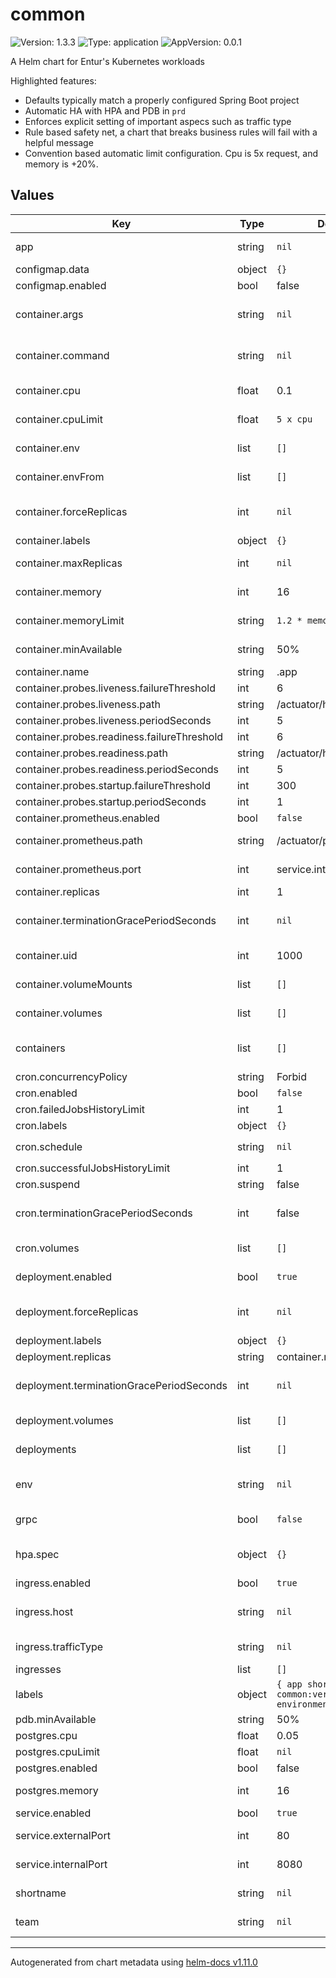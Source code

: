 # common

![Version: 1.3.3](https://img.shields.io/badge/Version-1.3.3-informational?style=flat-square) ![Type: application](https://img.shields.io/badge/Type-application-informational?style=flat-square) ![AppVersion: 0.0.1](https://img.shields.io/badge/AppVersion-0.0.1-informational?style=flat-square)

A Helm chart for Entur's Kubernetes workloads

Highlighted features:

* Defaults typically match a properly configured Spring Boot project
* Automatic HA with HPA and PDB in `prd`
* Enforces explicit setting of important aspecs such as traffic type
* Rule based safety net, a chart that breaks business rules will fail with a helpful message
* Convention based automatic limit configuration. Cpu is 5x request, and memory is +20%.

## Values

| Key | Type | Default | Description |
|-----|------|---------|-------------|
| app | string | `nil` | Application name, typically on the form `the-application` |
| configmap.data | object | `{}` | Set data for configmap |
| configmap.enabled | bool | false | Enable or disable the configmap |
| container.args | string | `nil` | Add arguments that will be passed to the command. Accepts Kubernetes syntax. |
| container.command | string | `nil` | Add command that will run in the pod. Accepts Kubernetes syntax. |
| container.cpu | float | 0.1 | Set CPU without any unit. 100m is 0.1 |
| container.cpuLimit | float | `5 x cpu` | Set CPU limit without any unit. 100m is 0.1 |
| container.env | list | `[]` | Specify `env` entries for your container |
| container.envFrom | list | `[]` | Attach secrets and configmaps to your `env` |
| container.forceReplicas | int | `nil` | Force replicas disables autoscaling, if set to 1 it will use Recreate strategy |
| container.labels | object | `{}` | Add labels to your pods |
| container.maxReplicas | int | `nil` | Set the maxReplicas for your HPA |
| container.memory | int | 16 | Set memory without any unit, `Mi` is inferred |
| container.memoryLimit | string | `1.2 * memory` | Set memory limit without any unit, `Mi` is inferred |
| container.minAvailable | string | 50% | Set the minimal available replicas, used by PDB |
| container.name | string | .app | Name of container |
| container.probes.liveness.failureThreshold | int | 6 | Set the failure threshold |
| container.probes.liveness.path | string | /actuator/health/liveness | Set the path for liveness probe |
| container.probes.liveness.periodSeconds | int | 5 | Set the period of checking |
| container.probes.readiness.failureThreshold | int | 6 | Set the failure threshold |
| container.probes.readiness.path | string | /actuator/health/liveness | Set the path for liveness probe |
| container.probes.readiness.periodSeconds | int | 5 | Set the period of checking |
| container.probes.startup.failureThreshold | int | 300 | Set the failure threshold |
| container.probes.startup.periodSeconds | int | 1 | Set the period of checking |
| container.prometheus.enabled | bool | `false` | Enable or disable Prometheus |
| container.prometheus.path | string | /actuator/prometheus | Set the path for scraping metrics |
| container.prometheus.port | int | service.internalPort | Set the port for prometheus scraping |
| container.replicas | int | 1 | Set the target replica count |
| container.terminationGracePeriodSeconds | int | `nil` | Override pod terminationGracePeriodSeconds (default 30s). |
| container.uid | int | 1000 | Set the uid that your user runs with |
| container.volumeMounts | list | `[]` | Configure volume mounts, accepts kubernetes syntax |
| container.volumes | list | `[]` | Configure volume, accepts kubernetes syntax |
| containers | list | `[]` | Takes a list of `container` entries, you must add a `name` field for each entry |
| cron.concurrencyPolicy | string | Forbid | Concurrency policy |
| cron.enabled | bool | `false` | Enable or disable the cron job |
| cron.failedJobsHistoryLimit | int | 1 | Failed jobs history limit |
| cron.labels | object | `{}` | Add labels to your pods |
| cron.schedule | string | `nil` | Required crontab schedule `* * * * * *` |
| cron.successfulJobsHistoryLimit | int | 1 | Successful jobs history limit |
| cron.suspend | string | false | Suspend flag |
| cron.terminationGracePeriodSeconds | int | false | Override pod terminationGracePeriodSeconds (default 30s). |
| cron.volumes | list | `[]` | Configure volume, accepts kubernetes syntax |
| deployment.enabled | bool | `true` | Enable or disable the deployment |
| deployment.forceReplicas | int | `nil` | Force replicas disables autoscaling, if set to 1 it will use Recreate strategy |
| deployment.labels | object | `{}` | Add labels to your pods |
| deployment.replicas | string | container.replicas | Set the target replica count |
| deployment.terminationGracePeriodSeconds | int | `nil` | Override pod terminationGracePeriodSeconds (default 30s). |
| deployment.volumes | list | `[]` | Configure volume, accepts kubernetes syntax |
| deployments | list | `[]` | Specify a list of `deployment` specs |
| env | string | `nil` | The current env, override in your `values-kub-ent-$env.yaml` files to `dev`, `tst` or `prd` |
| grpc | bool | `false` | Enable gRPC which will add an annotation and use grpc probes |
| hpa.spec | object | `{}` | Custom spec for HPA, inherits `scaleTargetRef` and min/max replicas. |
| ingress.enabled | bool | `true` | Enable or disable the ingress |
| ingress.host | string | `nil` | Set the host name, do this in your `values-kub-ent-$env.yaml` files |
| ingress.trafficType | string | `nil` | Set the traffic type, typically `api` or `public` |
| ingresses | list | `[]` | Specify a list of `ingress` specs |
| labels | object | `{ app shortname team common:version environment }` | Specify additional labels for every resource |
| pdb.minAvailable | string | 50% | Set minimum available % |
| postgres.cpu | float | 0.05 | Configure cpu request for proxy |
| postgres.cpuLimit | float | `nil` | Configure cpu limit for proxy |
| postgres.enabled | bool | false | Enable or disable the proxy |
| postgres.memory | int | 16 | Configure memory request for proxy without units, `Mi` inferred |
| service.enabled | bool | `true` | Enable or disable the service |
| service.externalPort | int | 80 | Set the external port for your service |
| service.internalPort | int | 8080 | Set the internal port for your service |
| shortname | string | `nil` | `id` for GCP 2.0, typically on the form `theapp`. Max 10 characters |
| team | string | `nil` | Your team name, without a `team-` prefix |

----------------------------------------------
Autogenerated from chart metadata using [helm-docs v1.11.0](https://github.com/norwoodj/helm-docs/releases/v1.11.0)
